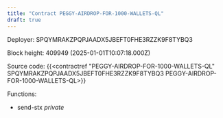 ```yaml
---
title: "Contract PEGGY-AIRDROP-FOR-1000-WALLETS-QL"
draft: true
---
```

Deployer: SPQYMRAKZPQPJAADX5JBEFT0FHE3RZZK9F8TYBQ3


 



Block height: 409949 (2025-01-01T10:07:18.000Z)

Source code: {{<contractref "PEGGY-AIRDROP-FOR-1000-WALLETS-QL" SPQYMRAKZPQPJAADX5JBEFT0FHE3RZZK9F8TYBQ3 PEGGY-AIRDROP-FOR-1000-WALLETS-QL>}}

Functions:

* send-stx _private_
